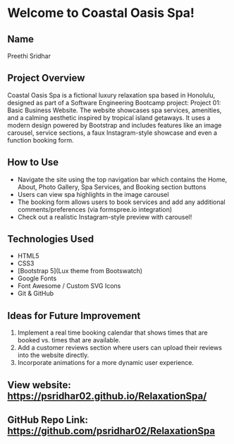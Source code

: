 # Welcome to Coastal Oasis Spa!

## Name  
Preethi Sridhar

## Project Overview
Coastal Oasis Spa is a fictional luxury relaxation spa based in Honolulu, designed as part of a Software Engineering Bootcamp project: Project 01: Basic Business Website. The website showcases spa services, amenities, and a calming aesthetic inspired by tropical island getaways. It uses a modern design powered by Bootstrap and includes features like an image carousel, service sections, a faux Instagram-style showcase and even a function booking form.

## How to Use
- Navigate the site using the top navigation bar which contains the Home, About, Photo Gallery, Spa Services, and Booking section buttons
- Users can view spa highlights in the image carousel 
- The booking form allows users to book services and add any additional comments/preferences (via formspree.io integration)
- Check out a realistic Instagram-style preview with carousel!

## Technologies Used  
- HTML5  
- CSS3  
- [Bootstrap 5](Lux theme from Bootswatch)  
- Google Fonts  
- Font Awesome / Custom SVG Icons  
- Git & GitHub

## Ideas for Future Improvement  
1. Implement a real time booking calendar that shows times that are booked vs. times that are available.
2. Add a customer reviews section where users can upload their reviews into the website directly.
3. Incorporate animations for a more dynamic user experience.

## View website: https://psridhar02.github.io/RelaxationSpa/
## GitHub Repo Link: https://github.com/psridhar02/RelaxationSpa 
